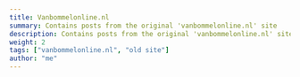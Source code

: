 ```yaml
---
title: Vanbommelonline.nl
summary: Contains posts from the original 'vanbommelonline.nl' site
description: Contains posts from the original 'vanbommelonline.nl' site
weight: 2
tags: ["vanbommelonline.nl", "old site"]
author: "me"
---
```

